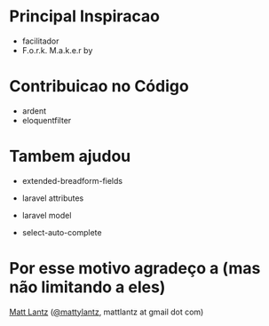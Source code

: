 # Principal Inspiracao

- facilitador
- F.o.r.k. M.a.k.e.r by 



# Contribuicao no Código

- ardent
- eloquentfilter





# Tambem ajudou

- extended-breadform-fields
- laravel attributes
- laravel model

- select-auto-complete





# Por esse motivo agradeço a (mas não limitando a eles)


[Matt Lantz](https://github.com/mlantz) ([@mattylantz](http://twitter.com/mattylantz), mattlantz at gmail dot com)